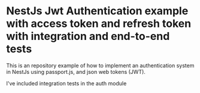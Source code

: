 # NestJs Jwt Authentication example with access token and refresh token with integration and end-to-end tests

This is an repository example of how to implement an authentication system in NestJs using passport.js, and json web tokens (JWT).

I've included integration tests in the auth module
